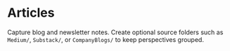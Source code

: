# Articles

Capture blog and newsletter notes. Create optional source folders such as `Medium/`, `Substack/`, or `CompanyBlogs/` to keep perspectives grouped.

